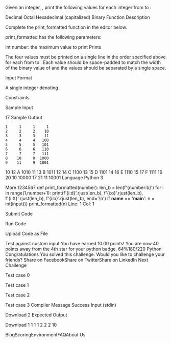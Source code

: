 Given an integer, , print the following values for each integer  from  to :

Decimal
Octal
Hexadecimal (capitalized)
Binary
Function Description

Complete the print_formatted function in the editor below.

print_formatted has the following parameters:

int number: the maximum value to print
Prints

The four values must be printed on a single line in the order specified above for each  from  to . Each value should be space-padded to match the width of the binary value of  and the values should be separated by a single space.

Input Format

A single integer denoting .

Constraints

Sample Input

17
Sample Output

    1     1     1     1
    2     2     2    10
    3     3     3    11
    4     4     4   100
    5     5     5   101
    6     6     6   110
    7     7     7   111
    8    10     8  1000
    9    11     9  1001
   10    12     A  1010
   11    13     B  1011
   12    14     C  1100
   13    15     D  1101
   14    16     E  1110
   15    17     F  1111
   16    20    10 10000
   17    21    11 10001
Language
Python 3

More
1234567
def print_formatted(number):
    len_b = len(f'{number:b}')
    for i in range(1,number+1):
        print(f'{i:d}'.rjust(len_b), f'{i:o}'.rjust(len_b), f'{i:X}'.rjust(len_b), f'{i:b}'.rjust(len_b), end='\n') 
if __name__ == '__main__':
    n = int(input())
    print_formatted(n)
Line: 1 Col: 1

Submit Code

Run Code

Upload Code as File

Test against custom input
You have earned 10.00 points!
You are now 40 points away from the 4th star for your python badge.
64%180/220
Python
Congratulations
You solved this challenge. Would you like to challenge your friends?
Share on FacebookShare on TwitterShare on LinkedIn
Next Challenge

Test case 0

Test case 1

Test case 2

Test case 3
Compiler Message
Success
Input (stdin)

Download
2
Expected Output

Download
 1  1  1  1
 2  2  2 10

BlogScoringEnvironmentFAQAbout Us